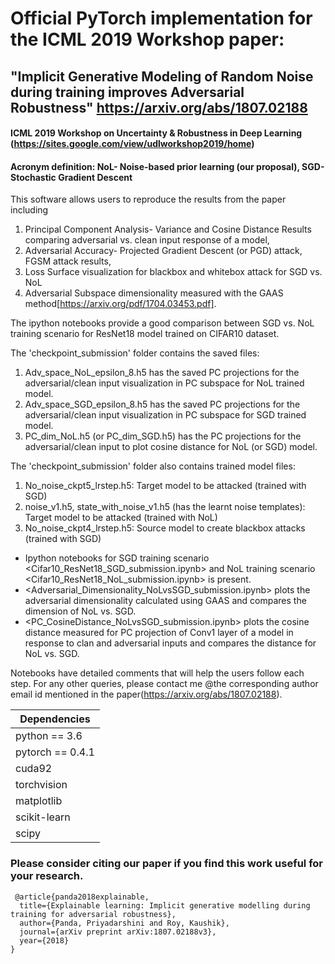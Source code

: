 # Official PyTorch implementation for the ICML 2019 Workshop paper: 
## "Implicit Generative Modeling of Random Noise during training improves Adversarial Robustness" https://arxiv.org/abs/1807.02188

#### ICML 2019 Workshop on Uncertainty & Robustness in Deep Learning (https://sites.google.com/view/udlworkshop2019/home)
#### Acronym definition: NoL- Noise-based prior learning (our proposal), SGD- Stochastic Gradient Descent
This software allows users to reproduce the results from the paper
including 
1) Principal Component Analysis- Variance and Cosine Distance Results comparing adversarial vs. clean input response of a model, 
2) Adversarial Accuracy- Projected Gradient Descent (or PGD) attack, FGSM attack results,
3) Loss Surface visualization for blackbox and whitebox attack for SGD vs. NoL
4) Adversarial Subspace dimensionality measured with the GAAS method[https://arxiv.org/pdf/1704.03453.pdf]. 

The ipython notebooks provide a good comparison between SGD vs. NoL training scenario for ResNet18 model trained on CIFAR10 dataset.

The 'checkpoint_submission' folder contains the saved files:
1) Adv_space_NoL_epsilon_8.h5 has the saved PC projections for the adversarial/clean input visualization in PC subspace for NoL trained model.
2) Adv_space_SGD_epsilon_8.h5 has the saved PC projections for the adversarial/clean input visualization in PC subspace for SGD trained model.
3) PC_dim_NoL.h5 (or PC_dim_SGD.h5) has the PC projections for the adversarial/clean input to plot cosine distance for NoL (or SGD) model.

The 'checkpoint_submission' folder also contains trained model files:
1) No_noise_ckpt5_lrstep.h5: Target model to be attacked (trained with SGD) 
2) noise_v1.h5, state_with_noise_v1.h5 (has the learnt noise templates): Target model to be attacked (trained with NoL) 
3) No_noise_ckpt4_lrstep.h5: Source model to create blackbox attacks (trained with SGD) 

- Ipython notebooks for SGD training scenario <Cifar10_ResNet18_SGD_submission.ipynb> and NoL training scenario <Cifar10_ResNet18_NoL_submission.ipynb> is present. 
- <Adversarial_Dimensionality_NoLvsSGD_submission.ipynb> plots the adversarial dimensionality calculated using GAAS and compares the dimension of NoL vs. SGD.
- <PC_CosineDistance_NoLvsSGD_submission.ipynb> plots the cosine distance measured for PC projection of Conv1 layer of a model in response to clan and adversarial inputs and compares the distance for NoL vs. SGD.

Notebooks have detailed comments that will help the users follow each step. For any other queries, please contact me @the corresponding author email id mentioned in the paper(https://arxiv.org/abs/1807.02188).

 | Dependencies  |
| ------------- |
| python == 3.6     |
| pytorch == 0.4.1     |
| cuda92|
| torchvision|
| matplotlib|
| scikit-learn|
|scipy        |

### Please consider citing our paper if you find this work useful for your research.


```
 @article{panda2018explainable,
  title={Explainable learning: Implicit generative modelling during training for adversarial robustness},
  author={Panda, Priyadarshini and Roy, Kaushik},
  journal={arXiv preprint arXiv:1807.02188v3},
  year={2018}
}
```
